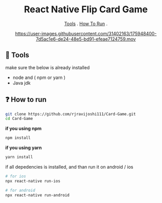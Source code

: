 
<h1 align="center">React Native Flip Card Game</h1>

<p align="center">
  <a href="#tools">Tools</a> .
  <a href="#how-to-use">How To Run</a> . 
</p>

<div align="center">
  
https://user-images.githubusercontent.com/31402163/175948400-7d5ac1e6-de24-48e5-bd91-efeae7124759.mov

</div>

## :memo: Tools
make sure the below is already installed
- node and ( npm or yarn )
- Java jdk

## :question: How to run

```sh
git clone https://github.com/rjravijoshi111/Card-Game.git
cd Card-Game
```

**if you using npm**
```zsh
npm install
```

**if you using yarn**
```zsh
yarn install
```

if all depedencies is installed, and than run it on android / ios

```sh
# for ios
npx react-native run-ios

# for android
npx react-native run-android

```
